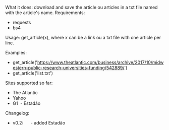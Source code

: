 What it does: download and save the article ou articles in a txt file named with the article's name. 
Requirements:
  - requests
  - bs4
 
 Usage: get_article(x), where x can be a link ou a txt file with one article per line. 
 
 Examples: 
  - get_article('https://www.theatlantic.com/business/archive/2017/10/midwestern-public-research-universities-funding/542889/')
  - get_article('list.txt')
  
Sites supported so far:
  - The Atlantic
  - Yahoo
  - G1
  - Estadão


Changelog:
  - v0.2:
      - added Estadão
